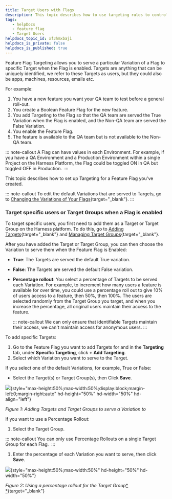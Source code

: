 ```yaml
---
title: Target Users with Flags
description: This topic describes how to use targeting rules to control variations that you want to serve to your users.
tags: 
   - helpDocs
   - feature flag
   - Target Users
helpdocs_topic_id: xf3hmxbaji
helpdocs_is_private: false
helpdocs_is_published: true
---
```


Feature Flag Targeting allows you to serve a particular Variation of a
Flag to specific Target when the Flag is enabled. Targets are anything
that can be uniquely identified, we refer to these Targets as users, but
they could also be apps, machines, resources, emails etc. 

For example:

1.  You have a new feature you want your QA team to test before a
    general roll-out.
2.  You create a Boolean Feature Flag for the new feature.
3.  You add Targeting to the Flag so that the QA team are served the
    True Variation when the Flag is enabled, and the Non-QA team are
    served the False Variation. 
4.  You enable the Feature Flag. 
5.  The feature is available to the QA team but is not available to the
    Non-QA team.  

::: note-callout
A Flag can have values in each Environment. For example, if you have a
QA Environment and a Production Environment within a single Project on
the Harness Platform, the Flag could be toggled ON in QA but toggled OFF
in Production. 
:::

This topic describes how to set up Targeting for a Feature Flag you've
created. 

::: note-callout
To edit the default Variations that are served to Targets, go to
[Changing the Variations of Your
Flags](/article/8bf3us11kz-manage-variations){target="_blank"}.
:::

### Target specific users or Target Groups when a Flag is enabled

To target specific users, you first need to add them as a Target or
Target Group on the Harness platform. To do this, go to [Adding
Targets](/article/dbk9uoaid3-add-targets){target="_blank"} and [Managing
Target Groups](/article/5qz1qrugyk-add-target-groups){target="_blank"}. 

After you have added the Target or Target Group, you can then choose the
Variation to serve them when the Feature Flag is Enabled:

-   **True**: The Targets are served the default True variation.
-   **False**: The Targets are served the default False variation.
-   **Percentage rollout**: You select a percentage of Targets to be
    served each Variation. For example, to increment how many users a
    feature is available for over time, you could use a percentage roll
    out to give 10% of users access to a feature, then 50%, then 100%.
    The users are selected randomly from the Target Group you target,
    and when you increase the percentage, all original users maintain
    their access to the feature. 

    ::: note-callout
    We can only ensure that identifiable Targets maintain their access,
    we can\'t maintain access for anonymous users.
    :::

To add specific Targets: 

1.  Go to the Feature Flag you want to add Targets for and in the
    **Targeting** tab, under **Specific Targeting**, click **+ Add
    Targeting**.
2.  Select which Variation you want to serve to the Target.

If you select one of the default Variations, for example, True or False:

-   Select the Target(s) or Target Group(s), then Click **Save**.

![](https://files.helpdocs.io/kw8ldg1itf/articles/xf3hmxbaji/1657801967037/6-dmgi-6-k-cbcz-84-tcb-2-b-8-k-wy-yit-0-lm-12-c-u-8-qhs-5-pa-u-9-vg-mcfi-559-rx-g-2-g-3-jc-9-i-3-ax-6-s-6-dm-rl-7-x-o-91-al-qij-qesu-r-0-rh-3-bj-ad-7-nz-ua-4-lz-yr-5-q-2-d-kefck-edh-bvge-8-v-ndtl-gv-pn-9-y-cfw-7-tq-zjs-eg){style="max-height:50%;max-width:50%;display:block;margin-left:0;margin-right:auto"
hd-height="50%" hd-width="50%" hd-align="left"}

*Figure 1: Adding Targets and Target Groups to serve a Variation to*

If you want to use a Percentage Rollout:

1.  Select the Target Group.

::: note-callout
You can only use Percentage Rollouts on a single Target Group for each
Flag. 
:::

1.  Enter the percentage of each Variation you want to serve, then click
    **Save**.

![](https://files.helpdocs.io/kw8ldg1itf/articles/xf3hmxbaji/1657801873792/uidb-21-dgq-us-y-5-b-pg-ddo-ow-3-o-x-eq-xdgkjrgu-9-ya-yxs-ikw-e-32-hk-fe-2-x-9-fsdgz-p-bqkl-3-yvnd-sy-aqxzioaea-qk-qtml-dzhe-hed-61-x-lzu-osgss-as-pz-rbcj-7-f-dcc-9-hqf-i-9-rof-7-xlk-xb-6-w-knys-5-jma){style="max-height:50%;max-width:50%"
hd-height="50%" hd-width="50%"}

*Figure 2: Using a percentage rollout for the Target Group*[*\
*](/article/8bf3us11kz-manage-variations){target="_blank"}
